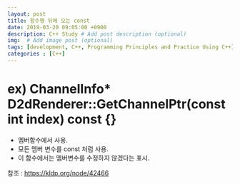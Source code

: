 ```yaml
---
layout: post
title: 함수명 뒤에 오는 const
date: 2019-03-20 09:05:00 +0900
description: C++ Study # Add post description (optional)
img:  # Add image post (optional)
tags: [development, C++, Programming Principles and Practice Using C++]
categories : [C++]
---
```

# ex) ChannelInfo* D2dRenderer::GetChannelPtr(const int index) const {}
 - 멤버함수에서 사용.
 - 모든 멤버 변수를 const 처럼 사용.
 - 이 함수에서는 멤버변수를 수정하지 않겠다는 표시.

 참조 : https://kldp.org/node/42466